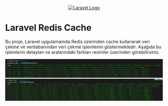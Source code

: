 <p align="center"><a href="https://laravel.com" target="_blank"><img src="https://raw.githubusercontent.com/laravel/art/master/logo-lockup/5%20SVG/2%20CMYK/1%20Full%20Color/laravel-logolockup-cmyk-red.svg" width="400" alt="Laravel Logo"></a></p>

# Laravel Redis Cache

Bu proje, Laravel uygulamamda Redis üzerinden cache kullanarak veri çekme ve veritabanından veri çekme işlemlerini göstermektedir. 
Aşağıda bu işlemlerin detayları ve aralarındaki farkları resimler üzerinden görebilirsiniz.

![Cache ile Veri Çekme Süresi](https://raw.githubusercontent.com/onurcpgl/laravel-redis-cache/refs/heads/main/public/redis.JPG)
![Veritabanından Veri Çekme Süresi](https://raw.githubusercontent.com/onurcpgl/laravel-redis-cache/refs/heads/main/public/database.JPG)
